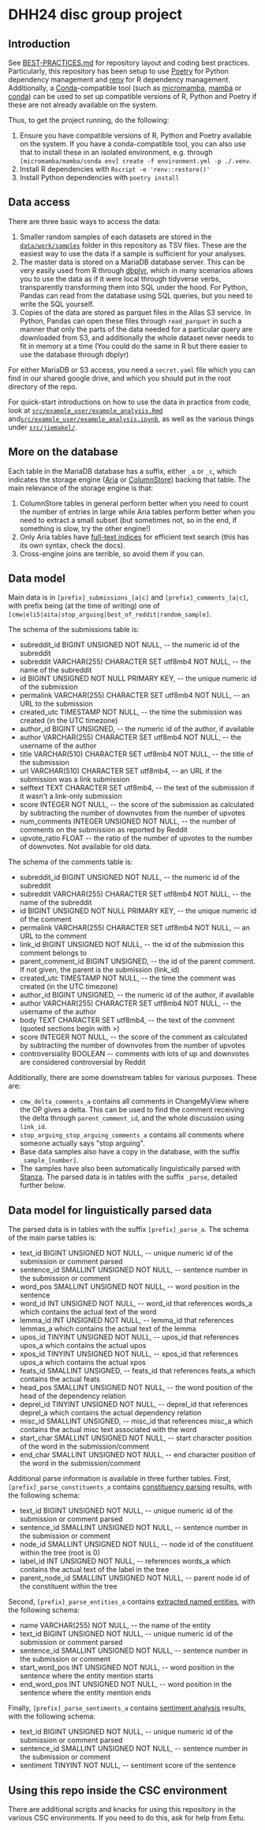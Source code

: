 # DHH24 disc group project

## Introduction

See [BEST-PRACTICES.md](BEST-PRACTICES.md) for repository layout and coding best practices. Particularly, this repository has been setup to use [Poetry](https://python-poetry.org/) for Python dependency management and [renv](https://rstudio.github.io/renv/) for R dependency management. Additionally, a [Conda](https://conda.io/)-compatible tool (such as [micromamba](https://mamba.readthedocs.io/en/latest/user_guide/micromamba.html), [mamba](https://mamba.readthedocs.io/en/latest/installation.html) or [conda](https://docs.conda.io/projects/conda/en/stable/user-guide/install/download.html#anaconda-or-miniconda)) can be used to set up compatible versions of R, Python and Poetry if these are not already available on the system.

Thus, to get the project running, do the following:

1. Ensure you have compatible versions of R, Python and Poetry available on the system. If you have a conda-compatible tool, you can also use that to install these in an isolated environment, e.g. through `[micromamba/mamba/conda env] create -f environment.yml -p ./.venv`.
2. Install R dependencies with `Rscript -e 'renv::restore()'`
3. Install Python dependencies with `poetry install`

## Data access

There are three basic ways to access the data:

1. Smaller random samples of each datasets are stored in the [`data/work/samples`](data/work/samples) folder in this repository as TSV files. These are the easiest way to use the data if a sample is sufficient for your analyses.
1. The master data is stored on a MariaDB database server. This can be very easily used from R through [dbplyr](https://dbplyr.tidyverse.org/), which in many scenarios allows you to use the data as if it were local through tidyverse verbs, transparently transforming them into SQL under the hood. For Python, Pandas can read from the database using SQL queries, but you need to write the SQL yourself.
1. Copies of the data are stored as parquet files in the Allas S3 service. In Python, Pandas can open these files through `read_parquet` in such a manner that only the parts of the data needed for a particular query are downloaded from S3, and additionally the whole dataset never needs to fit in memory at a time (You could do the same in R but there easier to use the database through dbplyr)

For either MariaDB or S3 access, you need a `secret.yaml` file which you can find in our shared google drive, and which you should put in the root directory of the repo.

For quick-start introductions on how to use the data in practice from code, look at [`src/example_user/example_analysis.Rmd`](src/example_user/example_analysis.md) and[`src/example_user/example_analysis.ipynb`](src/example_user/example_analysis.ipynb), as well as the various things under [`src/jiemakel/`](src/jiemakel/).

## More on the database

Each table in the MariaDB database has a suffix, either `_a` or `_c`, which indicates the storage engine ([Aria](https://mariadb.com/kb/en/aria-storage-engine/) or [ColumnStore](https://mariadb.com/docs/columnstore/)) backing that table. The main relevance of the storage engine is that:

1. ColumnStore tables in general perform better when you need to count the number of entries in large while Aria tables perform better when you need to extract a small subset (but sometimes not, so in the end, if something is slow, try the other engine!)
1. Only Aria tables have [full-text indices](https://mariadb.com/kb/en/full-text-index-overview/) for efficient text search (this has its own syntax, check the docs).
1. Cross-engine joins are terrible, so avoid them if you can.

## Data model

Main data is in `[prefix]_submissions_[a|c]` and `[prefix]_comments_[a|c]`, with prefix being (at the time of writing) one of `[cmw|eli5|aita|stop_arguing|best_of_reddit|random_sample]`.

The schema of the submissions table is:

- subreddit_id BIGINT UNSIGNED NOT NULL, -- the numeric id of the subreddit
- subreddit VARCHAR(255) CHARACTER SET utf8mb4 NOT NULL, -- the name of the subreddit
- id BIGINT UNSIGNED NOT NULL PRIMARY KEY, -- the unique numeric id of the submission
- permalink VARCHAR(255) CHARACTER SET utf8mb4 NOT NULL, -- an URL to the submission
- created_utc TIMESTAMP NOT NULL, -- the time the submission was created (in the UTC timezone)
- author_id BIGINT UNSIGNED, -- the numeric id of the author, if available
- author VARCHAR(255) CHARACTER SET utf8mb4 NOT NULL, -- the username of the author
- title VARCHAR(510) CHARACTER SET utf8mb4 NOT NULL, -- the title of the submission
- url VARCHAR(510) CHARACTER SET utf8mb4, -- an URL if the submission was a link submission
- selftext TEXT CHARACTER SET utf8mb4, -- the text of the submission if it wasn't a link-only submission
- score INTEGER NOT NULL, -- the score of the submission as calculated by subtracting the number of downvotes from the number of upvotes
- num_comments INTEGER UNSIGNED NOT NULL, -- the number of comments on the submission as reported by Reddit
- upvote_ratio FLOAT -- the ratio of the number of upvotes to the number of downvotes. Not available for old data.

The schema of the comments table is:

- subreddit_id BIGINT UNSIGNED NOT NULL, -- the numeric id of the subreddit
- subreddit VARCHAR(255) CHARACTER SET utf8mb4 NOT NULL, -- the name of the subreddit
- id BIGINT UNSIGNED NOT NULL PRIMARY KEY, -- the unique numeric id of the comment
- permalink VARCHAR(255) CHARACTER SET utf8mb4 NOT NULL, -- an URL to the comment
- link_id BIGINT UNSIGNED NOT NULL, -- the id of the submission this comment belongs to
- parent_comment_id BIGINT UNSIGNED, -- the id of the parent comment. If not given, the parent is the submission (link_id)
- created_utc TIMESTAMP NOT NULL, -- the time the comment was created (in the UTC timezone)
- author_id BIGINT UNSIGNED, -- the numeric id of the author, if available
- author VARCHAR(255) CHARACTER SET utf8mb4 NOT NULL, -- the username of the author
- body TEXT CHARACTER SET utf8mb4, -- the text of the comment (quoted sections begin with &gt;)
- score INTEGER NOT NULL, -- the score of the comment as calculated by subtracting the number of downvotes from the number of upvotes
- controversiality BOOLEAN -- comments with lots of up and downvotes are considered controversial by Reddit

Additionally, there are some downstream tables for various purposes. These are:

- `cmw_delta_comments_a` contains all comments in ChangeMyView where the OP gives a delta. This can be used to find the comment receiving the delta through `parent_comment_id`, and the whole discussion using `link_id`.
- `stop_arguing_stop_arguing_comments_a` contains all comments where someone actually says "stop arguing".
- Base data samples also have a copy in the database, with the suffix `_sample_[number]`.
- The samples have also been automatically linguistically parsed with [Stanza](https://stanfordnlp.github.io/stanza/). The parsed data is in tables with the suffix `_parse`, detailed further below.

## Data model for linguistically parsed data

The parsed data is in tables with the suffix `[prefix]_parse_a`. The schema of the main parse tables is:

- text_id BIGINT UNSIGNED NOT NULL, -- unique numeric id of the submission or comment parsed
- sentence_id SMALLINT UNSIGNED NOT NULL, -- sentence number in the submission or comment
- word_pos SMALLINT UNSIGNED NOT NULL, -- word position in the sentence
- word_id INT UNSIGNED NOT NULL, -- word_id that references words_a which contains the actual text of the word
- lemma_id INT UNSIGNED NOT NULL, -- lemma_id that references lemmas_a which contains the actual text of the lemma
- upos_id TINYINT UNSIGNED NOT NULL, -- upos_id that references upos_a which contains the actual upos
- xpos_id TINYINT UNSIGNED NOT NULL, -- xpos_id that references upos_a which contains the actual xpos
- feats_id SMALLINT UNSIGNED, -- feats_id that references feats_a which contains the actual feats
- head_pos SMALLINT UNSIGNED NOT NULL, -- the word position of the head of the dependency relation
- deprel_id TINYINT UNSIGNED NOT NULL, -- deprel_id that references deprel_a which contains the actual dependency relation
- misc_id SMALLINT UNSIGNED, -- misc_id that references misc_a which contains the actual misc text associated with the word
- start_char SMALLINT UNSIGNED NOT NULL, -- start character position of the word in the submission/comment
- end_char SMALLINT UNSIGNED NOT NULL, -- end character position of the word in the submission/comment

Additional parse information is available in three further tables. First, `[prefix]_parse_constituents_a` contains [constituency parsing](https://stanfordnlp.github.io/stanza/constituency.html) results, with the following schema:

- text_id BIGINT UNSIGNED NOT NULL, -- unique numeric id of the submission or comment parsed
- sentence_id SMALLINT UNSIGNED NOT NULL, -- sentence number in the submission or comment
- node_id SMALLINT UNSIGNED NOT NULL, -- node id of the constituent within the tree (root is 0)
- label_id INT UNSIGNED NOT NULL, -- references words_a which contains the actual text of the label in the tree
- parent_node_id SMALLINT UNSIGNED NOT NULL, -- parent node id of the constituent within the tree

Second, `[prefix]_parse_entities_a` contains [extracted named entities](https://stanfordnlp.github.io/stanza/ner.html), with the following schema:

- name VARCHAR(255) NOT NULL, -- the name of the entity
- text_id BIGINT UNSIGNED NOT NULL, -- unique numeric id of the submission or comment parsed
- sentence_id SMALLINT UNSIGNED NOT NULL, -- sentence number in the submission or comment
- start_word_pos INT UNSIGNED NOT NULL, -- word position in the sentence where the entity mention starts
- end_word_pos INT UNSIGNED NOT NULL, -- word position in the sentence where the entity mention ends

Finally, `[prefix]_parse_sentiments_a` contains [sentiment analysis](https://stanfordnlp.github.io/stanza/sentiment.html) results, with the following schema:

- text_id BIGINT UNSIGNED NOT NULL, -- unique numeric id of the submission or comment parsed
- sentence_id SMALLINT UNSIGNED NOT NULL, -- sentence number in the submission or comment
- sentiment TINYINT NOT NULL, -- sentiment score of the sentence

## Using this repo inside the CSC environment

There are additional scripts and knacks for using this repository in the various CSC environments. If you need to do this, ask for help from Eetu.
